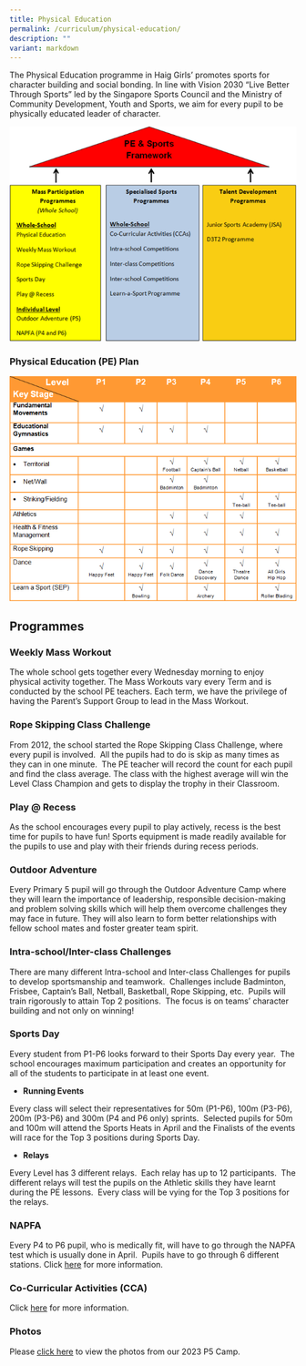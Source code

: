 ```yaml
---
title: Physical Education
permalink: /curriculum/physical-education/
description: ""
variant: markdown
---
```

The Physical Education programme in Haig Girls’ promotes sports for character building and social bonding. In line with Vision 2030 “Live Better Through Sports” led by the Singapore Sports Council and the Ministry of Community Development, Youth and Sports, we aim for every pupil to be physically educated leader of character.

  
![](/images/pe1.png)

 
### Physical Education (PE) Plan
![](/images/pe2.png)

Programmes
----------

### Weekly Mass Workout

The whole school gets together every Wednesday morning to enjoy physical activity together. The Mass Workouts vary every Term and is conducted by the school PE teachers. Each term, we have the privilege of having the Parent’s Support Group to lead in the Mass Workout.

  

### Rope Skipping Class Challenge

From 2012, the school started the Rope Skipping Class Challenge, where every pupil is involved.  All the pupils had to do is skip as many times as they can in one minute.  The PE teacher will record the count for each pupil and find the class average. The class with the highest average will win the Level Class Champion and gets to display the trophy in their Classroom.  

  

### Play @ Recess

As the school encourages every pupil to play actively, recess is the best time for pupils to have fun! Sports equipment is made readily available for the pupils to use and play with their friends during recess periods.  

  

### Outdoor Adventure

Every Primary 5 pupil will go through the Outdoor Adventure Camp where they will learn the importance of leadership, responsible decision-making and problem solving skills which will help them overcome challenges they may face in future. They will also learn to form better relationships with fellow school mates and foster greater team spirit.

  

### Intra-school/Inter-class Challenges

There are many different Intra-school and Inter-class Challenges for pupils to develop sportsmanship and teamwork.  Challenges include Badminton, Frisbee, Captain’s Ball, Netball, Basketball, Rope Skipping, etc.  Pupils will train rigorously to attain Top 2 positions.  The focus is on teams’ character building and not only on winning!

  

### Sports Day

Every student from P1-P6 looks forward to their Sports Day every year.  The school encourages maximum participation and creates an opportunity for all of the students to participate in at least one event.

*   **Running Events**  
    

Every class will select their representatives for 50m (P1-P6), 100m (P3-P6), 200m (P3-P6) and 300m (P4 and P6 only) sprints.  Selected pupils for 50m and 100m will attend the Sports Heats in April and the Finalists of the events will race for the Top 3 positions during Sports Day.

  

*   **Relays**  
    

Every Level has 3 different relays.  Each relay has up to 12 participants.  The different relays will test the pupils on the Athletic skills they have learnt during the PE lessons.  Every class will be vying for the Top 3 positions for the relays.
  

### NAPFA

Every P4 to P6 pupil, who is medically fit, will have to go through the NAPFA test which is usually done in April.  Pupils have to go through 6 different stations. Click [here](/files/NAPFA.pdf) for more information.

  

### Co-Curricular Activities (CCA)

Click [here](/hgs-experience/Co-Curricular-Activities/ccas/) for more information.

### Photos
Please [click here](https://photos.app.goo.gl/F4mqrDwm9WGXxNBG6)   to view the photos from our 2023 P5 Camp.
